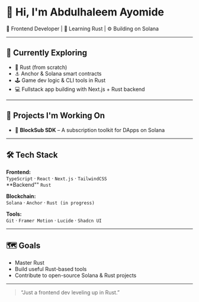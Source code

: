# 👋 Hi, I'm Abdulhaleem Ayomide

🎨 Frontend Developer | 🦀 Learning Rust | ⚙️ Building on Solana

---

## 🧠 Currently Exploring

- 🦀 Rust (from scratch)
- ⚓ Anchor & Solana smart contracts
- 🕹️ Game dev logic & CLI tools in Rust
- 💻 Fullstack app building with Next.js + Rust backend

---

## 🔧 Projects I'm Working On

- 🔄 **BlockSub SDK** – A subscription toolkit for DApps on Solana

---

## 🛠️ Tech Stack

**Frontend:**  
`TypeScript` · `React` · `Next.js` · `TailwindCSS`  
**Backend""
`Rust`

**Blockchain:**  
`Solana` · `Anchor` · `Rust (in progress)`  

**Tools:**  
`Git` · `Framer Motion` · `Lucide` · `Shadcn UI`  

---

## 🗺️ Goals

- Master Rust
- Build useful Rust-based tools
- Contribute to open-source Solana & Rust projects

---

> “Just a frontend dev leveling up in Rust.”
